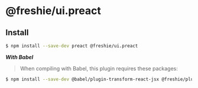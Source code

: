 # @freshie/ui.preact

## Install

```sh
$ npm install --save-dev preact @freshie/ui.preact
```

***With Babel***

> When compiling with Babel, this plugin requires these packages:

```sh
$ npm install --save-dev @babel/plugin-transform-react-jsx @freshie/plugin.babel
```
